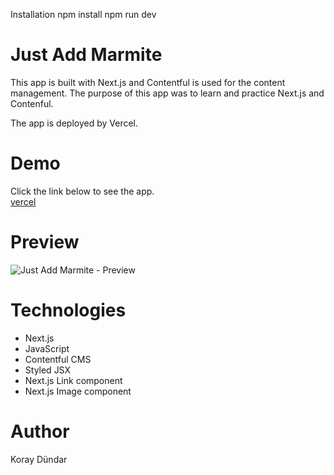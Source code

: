 Installation
npm install
npm run dev

# Just Add Marmite

This app is built with Next.js and Contentful is used for the content management.
The purpose of this app was to learn and practice Next.js and Contenful.

The app is deployed by Vercel.

# Demo
Click the link below to see the app. <br/>
[vercel](https://next-contentful-project-just-add-marmite.vercel.app/)

# Preview
![Just Add Marmite - Preview](./public/app.png)

# Technologies
  * Next.js
  * JavaScript
  * Contentful CMS
  * Styled JSX
  * Next.js Link component
  * Next.js Image component

# Author

Koray Dündar
